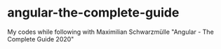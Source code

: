 # angular-the-complete-guide
My codes while following with Maximilian Schwarzmülle "Angular - The Complete Guide 2020"
